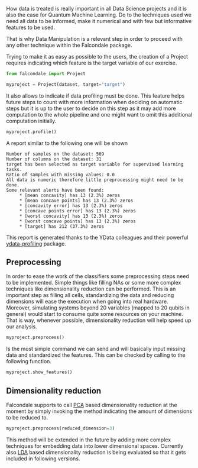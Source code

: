 How data is treated is really important in all Data Science projects and it is also the case for Quantum Machine Learning. Do to the techniques used we need all data to be informed, make it numerical and with few but informative features to be used.

That is why Data Manipulation is a relevant step in order to proceed with any other technique within the Falcondale package.

Trying to make it as easy as possible to the users, the creation of a Project requires indicating which feature is the target variable of our exercise.

```py
from falcondale import Project

myproject = Project(dataset, target="target")
```

It also allows to indicate if data profiling must be done. This feature helps future steps to count with more information when deciding on automatic steps but it is up to the user to decide on this step as it may add more computation to the whole pipeline and one might want to omit this additional computation initially.

```py
myproject.profile()
```

A report similar to the following one will be shown
```
Number of samples on the dataset: 569
Number of columns on the dataset: 31
target has been selected as target variable for supervised learning tasks.
Ratio of samples with missing values: 0.0
All data is numeric therefore little preprocessing might need to be done.
Some relevant alerts have been found:
	 * [mean concavity] has 13 (2.3%) zeros
	 * [mean concave points] has 13 (2.3%) zeros
	 * [concavity error] has 13 (2.3%) zeros
	 * [concave points error] has 13 (2.3%) zeros
	 * [worst concavity] has 13 (2.3%) zeros
	 * [worst concave points] has 13 (2.3%) zeros
	 * [target] has 212 (37.3%) zeros
```
This report is generated thanks to the YData colleagues and their powerful [ydata-profiling](https://github.com/ydataai/ydata-profiling) package.

## Preprocessing

In order to ease the work of the classifiers some preprocessing steps need to be implemented. Simple things like filling NAs or some more complex techniques like dimensionality reduction can be performed. This is an important step as filling all cells, standardizing the data and reducing dimensions will ease the execution when going into real hardware. Moreover, simulating systems beyond 20 variables (mapped to 20 qubits in general) would start to consume quite some resources on your machine. That is way, whenever possible, dimensionality reduction will help speed up our analysis.

```py
myproject.preprocess()
```

Is the most simple command we can send and will basically input missing data and standardized the features. This can be checked by calling to the following function.

```py
myproject.show_features()
```

## Dimensionality reduction

Falcondale supports to call [PCA](https://scikit-learn.org/stable/modules/generated/sklearn.decomposition.PCA.html) based dimensionality reduction at the moment by simply invoking the method indicating the amount of dimensions to be reduced to.

```py
myproject.preprocess(reduced_dimension=3)
```
This method will be extended in the future by adding more complex techniques for embedding data into lower dimensional spaces. Currently also [LDA]() based dimensionality reduction is being evaluated so that it gets included in following versions.
